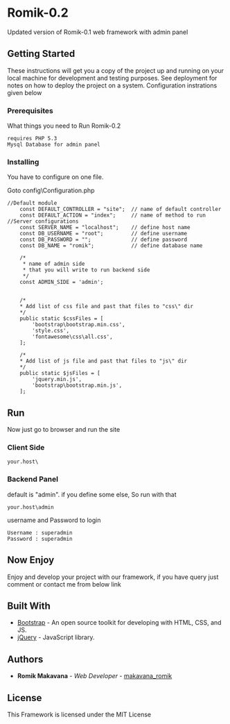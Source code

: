# Romik-0.2

Updated version of Romik-0.1 web framework with admin panel

## Getting Started

These instructions will get you a copy of the project up and running on your local machine for development and testing purposes. See deployment for notes on how to deploy the project on a system. Configuration instrations given below

### Prerequisites

What things you need to Run Romik-0.2

```
requires PHP 5.3
Mysql Database for admin panel
```

### Installing

You have to configure on one file.

Goto config\Configuration.php

```
//Default module
    const DEFAULT_CONTROLLER = "site"; 	// name of default controller
    const DEFAULT_ACTION = "index"; 	// name of method to run
//Server configurations
    const SERVER_NAME = "localhost"; 	// define host name 
    const DB_USERNAME = "root"; 		// define username 
    const DB_PASSWORD = ""; 			// define password
    const DB_NAME = "romik"; 			// define database name

    /*
     * name of admin side
     * that you will write to run backend side
     */
    const ADMIN_SIDE = 'admin';


    /*
    * Add list of css file and past that files to "css\" dir
    */
    public static $cssFiles = [
        'bootstrap\bootstrap.min.css',
        'style.css',
        'fontawesome\css\all.css',
    ];

    /*
    * Add list of js file and past that files to "js\" dir
    */
    public static $jsFiles = [
        'jquery.min.js',
        'bootstrap\bootstrap.min.js',
    ];

```

## Run

Now just go to browser and run the site

### Client Side

```
your.host\
```

### Backend Panel

default is "admin".
if you define some else, So run with that

```
your.host\admin
```
username and Password to login 
```
Username : superadmin
Password : superadmin
```

## Now Enjoy

Enjoy and develop your project with our framework, if you have query just comment or contact me from below link

## Built With

* [Bootstrap](https://getbootstrap.com/) - An open source toolkit for developing with HTML, CSS, and JS.
* [jQuery](https://jquery.com/) - JavaScript library.

## Authors

* **Romik Makavana** - *Web Developer* - [makavana_romik](https://twitter.com/makavana_romik)

## License

This Framework is licensed under the MIT License

